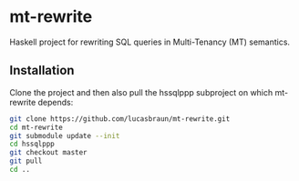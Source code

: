 # mt-rewrite
Haskell project for rewriting SQL queries in Multi-Tenancy (MT) semantics.

## Installation
Clone the project and then also pull the hssqlppp subproject on which mt-rewrite depends:

```bash
git clone https://github.com/lucasbraun/mt-rewrite.git
cd mt-rewrite
git submodule update --init
cd hssqlppp
git checkout master
git pull
cd ..
```
